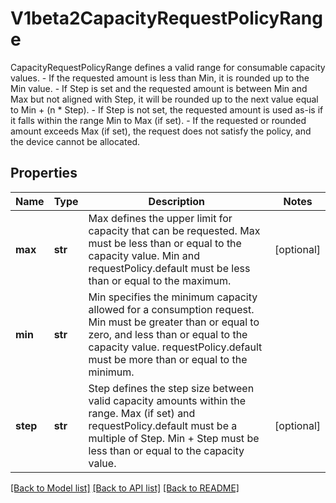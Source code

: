 # V1beta2CapacityRequestPolicyRange

CapacityRequestPolicyRange defines a valid range for consumable capacity values.    - If the requested amount is less than Min, it is rounded up to the Min value.   - If Step is set and the requested amount is between Min and Max but not aligned with Step,     it will be rounded up to the next value equal to Min + (n * Step).   - If Step is not set, the requested amount is used as-is if it falls within the range Min to Max (if set).   - If the requested or rounded amount exceeds Max (if set), the request does not satisfy the policy,     and the device cannot be allocated.
## Properties
Name | Type | Description | Notes
------------ | ------------- | ------------- | -------------
**max** | **str** | Max defines the upper limit for capacity that can be requested.  Max must be less than or equal to the capacity value. Min and requestPolicy.default must be less than or equal to the maximum. | [optional] 
**min** | **str** | Min specifies the minimum capacity allowed for a consumption request.  Min must be greater than or equal to zero, and less than or equal to the capacity value. requestPolicy.default must be more than or equal to the minimum. | 
**step** | **str** | Step defines the step size between valid capacity amounts within the range.  Max (if set) and requestPolicy.default must be a multiple of Step. Min + Step must be less than or equal to the capacity value. | [optional] 

[[Back to Model list]](../README.md#documentation-for-models) [[Back to API list]](../README.md#documentation-for-api-endpoints) [[Back to README]](../README.md)


